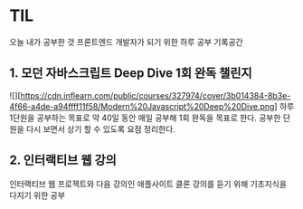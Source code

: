 # TIL
오늘 내가 공부한 것
프론트엔드 개발자가 되기 위한 하루 공부 기록공간

## 1. 모던 자바스크립트 Deep Dive 1회 완독 챌린지
![][https://cdn.inflearn.com/public/courses/327974/cover/3b014384-8b3e-4f66-a4de-a94ffff11f58/Modern%20Javascript%20Deep%20Dive.png]
하루 1단원을 공부하는 목표로 약 40일 동안 매일 공부해 1회 완독을 목표로 한다.
공부한 단원을 다시 보면서 상기 할 수 있도록 요점 정리한다.

## 2. 인터랙티브 웹 강의 
인터랙티브 웹 프로젝트와 다음 강의인 애플사이트 클론 강의를 듣기 위해 기초지식을 다지기 위한 공부
